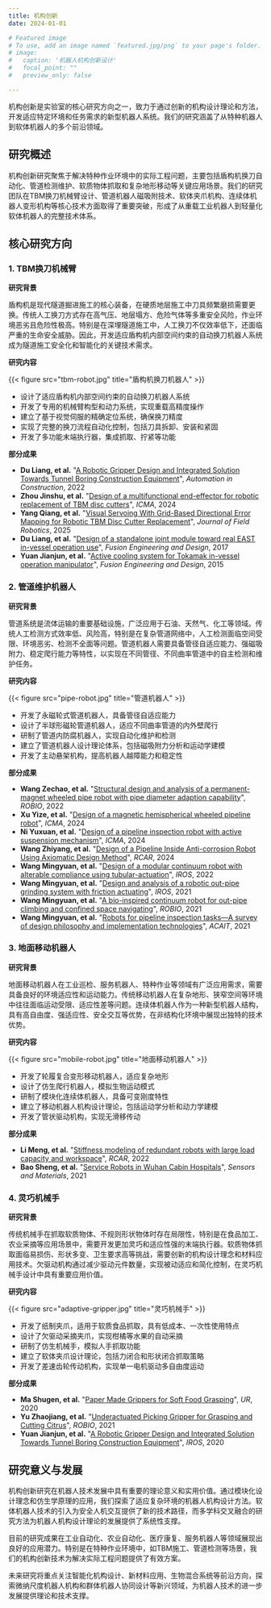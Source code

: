 ```yaml
---
title: 机构创新
date: 2024-01-01

# Featured image
# To use, add an image named `featured.jpg/png` to your page's folder. 
# image:
#   caption: '机器人机构创新设计'
#   focal_point: ""
#   preview_only: false

---
```


机构创新是实验室的核心研究方向之一，致力于通过创新的机构设计理论和方法，开发适应特定环境和任务需求的新型机器人系统。我们的研究涵盖了从特种机器人到软体机器人的多个前沿领域。

<!--more-->

## 研究概述

机构创新研究聚焦于解决特种作业环境中的实际工程问题，主要包括盾构机换刀自动化、管道检测维护、软质物体抓取和复杂地形移动等关键应用场景。我们的研究团队在TBM换刀机械臂设计、管道机器人磁吸附技术、软体夹爪机构、连续体机器人变形机构等核心技术方面取得了重要突破，形成了从重载工业机器人到轻量化软体机器人的完整技术体系。

## 核心研究方向

### 1. TBM换刀机械臂

**研究背景**

盾构机是现代隧道掘进施工的核心装备，在硬质地层施工中刀具频繁磨损需要更换。传统人工换刀方式存在高气压、地层塌方、危险气体等多重安全风险，作业环境恶劣且危险性极高。特别是在深埋隧道施工中，人工换刀不仅效率低下，还面临严重的生命安全威胁。因此，开发适应盾构机内部空间约束的自动换刀机器人系统成为隧道施工安全化和智能化的关键技术需求。

**研究内容**

{{< figure src="tbm-robot.jpg" title="盾构机换刀机器人" >}}

- 设计了适应盾构机内部空间约束的自动换刀机器人系统
- 开发了专用的机械臂构型和动力系统，实现重载高精度操作
- 建立了基于视觉伺服的精确定位系统，确保换刀精度
- 实现了完整的换刀流程自动化控制，包括刀具拆卸、安装和紧固
- 开发了多功能末端执行器，集成抓取、拧紧等功能

**部分成果**

- **Du Liang, et al.** "[A Robotic Gripper Design and Integrated Solution Towards Tunnel Boring Construction Equipment](/publication/du2022robotic/)", *Automation in Construction*, 2022
- **Zhou Jinshu, et al.** "[Design of a multifunctional end-effector for robotic replacement of TBM disc cutters](/publication/zhou2024design/)", *ICMA*, 2024
- **Yang Qiang, et al.** "[Visual Servoing With Grid-Based Directional Error Mapping for Robotic TBM Disc Cutter Replacement](/news/25-04-21-publish-yang/)", *Journal of Field Robotics*, 2025
- **Du Liang, et al.** "[Design of a standalone joint module toward real EAST in-vessel operation use](/publication/du2017design/)", *Fusion Engineering and Design*, 2017
- **Yuan Jianjun, et al.** "[Active cooling system for Tokamak in-vessel operation manipulator](/publication/yuan2015active/)", *Fusion Engineering and Design*, 2015

<!-- TBM自动换刀机器人系统图片 -->

### 2. 管道维护机器人

**研究背景**

管道系统是流体运输的重要基础设施，广泛应用于石油、天然气、化工等领域。传统人工检测方式效率低、风险高，特别是在复杂管道网络中，人工检测面临空间受限、环境恶劣、检测不全面等问题。管道机器人需要具备管径自适应能力、强磁吸附力、稳定爬行能力等特性，以实现在不同管径、不同曲率管道中的自主检测和维护任务。

**研究内容**

{{< figure src="pipe-robot.jpg" title="管道机器人" >}}

- 开发了永磁轮式管道机器人，具备管径自适应能力
- 设计了半球形磁轮管道机器人，适应不同曲率管道的内外壁爬行
- 研制了管道内防腐机器人，实现自动化维护和检测
- 建立了管道机器人设计理论体系，包括磁吸附力分析和运动学建模
- 开发了主动悬架机构，提高机器人越障能力和稳定性

**部分成果**

- **Wang Zechao, et al.** "[Structural design and analysis of a permanent-magnet wheeled pipe robot with pipe diameter adaption capability](/publication/wang2022structural/)", *ROBIO*, 2022
- **Xu Yize, et al.** "[Design of a magnetic hemispherical wheeled pipeline robot](/publication/xu2024design/)", *ICMA*, 2024
- **Ni Yuxuan, et al.** "[Design of a pipeline inspection robot with active suspension mechanism](/publication/ni2024design/)", *ICMA*, 2024
- **Wang Zhiyang, et al.** "[Design of a Pipeline Inside Anti-corrosion Robot Using Axiomatic Design Method](/publication/wang2024design/)", *RCAR*, 2024
- **Wang Mingyuan, et al.** "[Design of a modular continuum robot with alterable compliance using tubular-actuation](/publication/wang2022design/)", *IROS*, 2022
- **Wang Mingyuan, et al.** "[Design and analysis of a robotic out-pipe grinding system with friction actuating](/publication/wang2021design/)", *IROS*, 2021
- **Wang Mingyuan, et al.** "[A bio-inspired continuum robot for out-pipe climbing and confined space navigating](/publication/wang2021bio/)", *ROBIO*, 2021
- **Wang Mingyuan, et al.** "[Robots for pipeline inspection tasks—A survey of design philosophy and implementation technologies](/publication/wang2021robots/)", *ACAIT*, 2021

<!-- 管道机器人系统图片 -->

### 3. 地面移动机器人

**研究背景**

地面移动机器人在工业巡检、服务机器人、特种作业等领域有广泛应用需求，需要具备良好的环境适应性和运动能力。传统移动机器人在复杂地形、狭窄空间等环境中往往面临运动受限、适应性差等问题。连续体机器人作为一种新型机器人结构，具有高自由度、强适应性、安全交互等优势，在非结构化环境中展现出独特的技术优势。

**研究内容**

{{< figure src="mobile-robot.jpg" title="地面移动机器人" >}}

- 开发了轮履复合变形移动机器人，适应复杂地形
- 设计了仿生爬行机器人，模拟生物运动模式
- 研制了模块化连续体机器人，具备可变刚度特性
- 建立了移动机器人机构设计理论，包括运动学分析和动力学建模
- 开发了管状驱动机构，实现无滑移传动

**部分成果**

- **Li Meng, et al.** "[Stiffness modeling of redundant robots with large load capacity and workspace](/publication/li2022stiffness/)", *RCAR*, 2022
- **Bao Sheng, et al.** "[Service Robots in Wuhan Cabin Hospitals](/publication/bao2021service/)", *Sensors and Materials*, 2021

<!-- 地面移动机器人图片 -->

### 4. 灵巧机械手

**研究背景**

传统机械手在抓取软质物体、不规则形状物体时存在局限性，特别是在食品加工、农业采摘等应用场景中，需要开发更加灵巧和适应性强的末端执行器。软质物体抓取面临易损伤、形状多变、卫生要求高等挑战，需要创新的机构设计理念和材料应用技术。欠驱动机构通过减少驱动元件数量，实现被动适应和简化控制，在灵巧机械手设计中具有重要应用价值。

**研究内容**

{{< figure src="adaptive-gripper.jpg" title="灵巧机械手" >}}

- 开发了纸制夹爪，适用于软质食品抓取，具有低成本、一次性使用特点
- 设计了欠驱动采摘夹爪，实现柑橘等水果的自动采摘
- 研制了仿生机械手，模拟人手抓取功能
- 建立了软体夹爪设计理论，包括力闭合和形状闭合抓取策略
- 开发了差速齿轮传动机构，实现单一电机驱动多自由度运动

**部分成果**

- **Ma Shugen, et al.** "[Paper Made Grippers for Soft Food Grasping](/publication/ma2020made/)", *UR*, 2020
- **Yu Zhaojiang, et al.** "[Underactuated Picking Gripper for Grasping and Cutting Citrus](/publication/yu2021underactuated/)", *ROBIO*, 2021
- **Yuan Jianjun, et al.** "[A Robotic Gripper Design and Integrated Solution Towards Tunnel Boring Construction Equipment](/publication/yuan2020robotic/)", *IROS*, 2020

<!-- 灵巧机械手系统图片 -->

## 研究意义与发展

机构创新研究在机器人技术发展中具有重要的理论意义和实用价值。通过模块化设计理念和仿生学原理的应用，我们探索了适应复杂环境的机器人机构设计方法。软体机器人技术的引入为安全人机交互提供了新的技术路径，而多学科交叉融合的研究方法为机器人机构设计理论的发展提供了系统性支撑。

目前的研究成果在工业自动化、农业自动化、医疗康复、服务机器人等领域展现出良好的应用潜力。特别是在特种作业环境中，如TBM施工、管道检测等场景，我们的机构创新技术为解决实际工程问题提供了有效方案。

未来研究将重点关注智能化机构设计、新材料应用、生物混合系统等前沿方向，探索微纳尺度机器人机构和群体机器人协同设计等新兴领域，为机器人技术的进一步发展提供理论和技术支撑。
